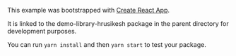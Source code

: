 This example was bootstrapped with [Create React App](https://github.com/facebook/create-react-app).

It is linked to the demo-library-hrusikesh package in the parent directory for development purposes.

You can run `yarn install` and then `yarn start` to test your package.
